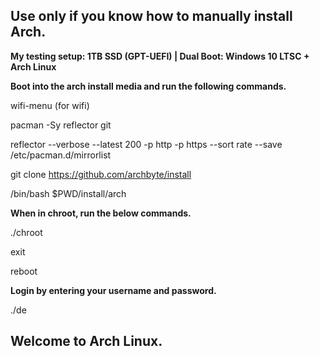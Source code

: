 ## Use only if you know how to manually install Arch. 

**My testing setup: 1TB SSD (GPT-UEFI) | Dual Boot: Windows 10 LTSC + Arch Linux**

**Boot into the arch install media and run the following commands.**

wifi-menu (for wifi)

pacman -Sy reflector git

reflector --verbose --latest 200 -p http -p https --sort rate --save /etc/pacman.d/mirrorlist

git clone https://github.com/archbyte/install

/bin/bash $PWD/install/arch

**When in  chroot, run the below commands.**

./chroot

exit

reboot

**Login by entering your username and password.**

./de

## Welcome to Arch Linux.
